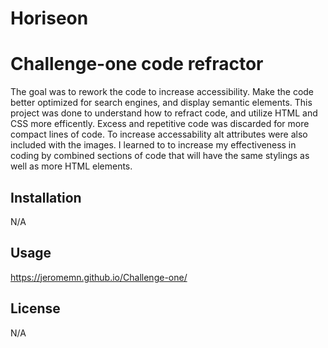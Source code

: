 # Horiseon 
# Challenge-one code refractor

The goal was to rework the code to increase accessibility. Make the code better optimized for search engines, and display semantic elements.
This project was done to understand how to refract code, and utilize HTML and CSS more efficently. Excess and repetitive code was discarded for more compact lines 
of code. To increase accessability alt attributes were also included with the images. I learned to to increase my effectiveness in coding by combined sections of code that will have the same stylings as well as more HTML elements. 

## Installation

N/A

## Usage

https://jeromemn.github.io/Challenge-one/

## License
N/A
